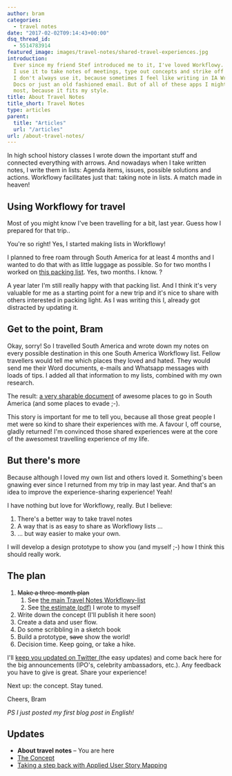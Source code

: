 ```yaml
---
author: bram
categories:
  - travel notes
date: "2017-02-02T09:14:43+00:00"
dsq_thread_id:
  - 5514783914
featured_image: images/travel-notes/shared-travel-experiences.jpg
introduction:
  Ever since my friend Stef introduced me to it, I've loved Workflowy.
  I use it to take notes of meetings, type out concepts and strike off todo lists.
  I don't always use it, because sometimes I feel like writing in IA Writer, Google
  Docs or just an old fashioned email. But of all of these apps I might love Workflowy
  most, because it fits my style.
title: About Travel Notes
title_short: Travel Notes
type: articles
parent:
  title: "Articles"
  url: "/articles"
url: /about-travel-notes/
---
```


In high school history classes I wrote down the important stuff and connected everything with arrows. And nowadays when I take written notes, I write them in lists: Agenda items, issues, possible solutions and actions. Workflowy facilitates just that: taking note in lists. A match made in heaven!

## Using Workflowy for travel

Most of you might know I've been travelling for a bit, last year. Guess how I prepared for that trip..

You're so right! Yes, I started making lists in Workflowy!

I planned to free roam through South America for at least 4 months and I wanted to do that with as little luggage as possible. So for two months I worked on [this packing list][1]. Yes, two months. I know. ?

A year later I'm still really happy with that packing list. And I think it's very valuable for me as a starting point for a new trip and it's nice to share with others interested in packing light. As I was writing this I, already got distracted by updating it.

## Get to the point, Bram

Okay, sorry! So I travelled South America and wrote down my notes on every possible destination in this one South America Workflowy list. Fellow travellers would tell me which places they loved and hated. They would send me their Word documents, e-mails and Whatsapp messages with loads of tips. I added all that information to my lists, combined with my own research.

The result: [a very sharable document][2] of awesome places to go in South America (and some places to evade ;-).

This story is important for me to tell you, because all those great people I met were so kind to share their experiences with me. A favour I, off course, gladly returned! I'm convinced those shared experiences were at the core of the awesomest travelling experience of my life.

## But there's more

Because although I loved my own list and others loved it. Something's been gnawing ever since I returned from my trip in may last year. And that's an idea to improve the experience-sharing experience! Yeah!

I have nothing but love for Workflowy, really. But I believe:

1. There's a better way to take travel notes
2. A way that is as easy to share as Workflowy lists &#8230;
3. &#8230; but way easier to make your own.

I will develop a design prototype to show you (and myself ;-) how I think this should really work.

## The plan

1. <del>Make a three-month plan</del>
   1. See [the main Travel Notes Workflowy-list][3]
   2. See [the estimate (pdf)][4] I wrote to myself<del></del>
2. Write down the concept (I'll publish it here soon)
3. Create a data and user flow.
4. Do some scribbling in a sketch book
5. Build a prototype, <del>save</del> show the world!
6. Decision time. Keep going, or take a hike.

I'll [keep you updated on Twitter (][5]the easy updates) and come back here for the big announcements (IPO's, celebrity ambassadors, etc.). Any feedback you have to give is great. Share your experience!

Next up: the concept. Stay tuned.

Cheers,
Bram

_PS_
_I just posted my first blog post in English!_

## **Updates**

- **About travel notes** &#8211; You are here
- [The Concept][6]
- [Taking a step back with Applied User Story Mapping][7]

[1]: https://workflowy.com/s/bLm4mVvK9P
[2]: https://workflowy.com/s/PJaCKqLdgf
[3]: https://workflowy.com/s/qztTCz01Gu
[4]: https://www.dropbox.com/s/sul8x83ifev0dyz/bramwillemse-estimate-travelnotes.pdf?dl=0
[5]: http:s//twitter.com/bramwillemse
[6]: /travel-notes-concept/
[7]: /travel-notes-taking-step-back-applied-user-story-mapping/
